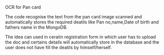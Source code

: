 OCR for Pan card

The code recognise the text from the pan card image scanned and automatically stores the required deatils like Pan no,name,Date of birth and fathers name in the MongoDB.

The idea can used in ceratin registration form in which user has to upload the doc and certains details  will automatically store in the database and the user does not have fill the deatils by himself/herself.
